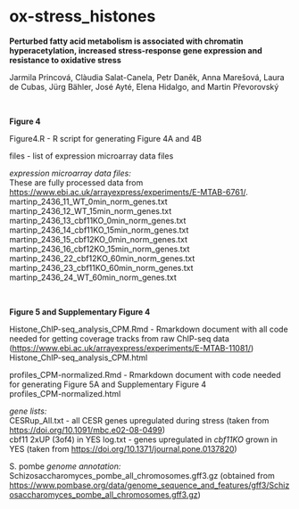 # ox-stress_histones

**Perturbed fatty acid metabolism is associated with chromatin hyperacetylation, increased stress-response gene expression and resistance to oxidative stress**

Jarmila Princová, Clàudia Salat-Canela, Petr Daněk, Anna Marešová, Laura de Cubas, Jürg Bähler, José Ayté, Elena Hidalgo, and Martin Převorovský

<br>

**Figure 4**

Figure4.R - R script for generating Figure 4A and 4B

files - list of expression microarray data files

_expression microarray data files:_ <br>
These are fully processed data from https://www.ebi.ac.uk/arrayexpress/experiments/E-MTAB-6761/. <br>
martinp_2436_11_WT_0min_norm_genes.txt <br>
martinp_2436_12_WT_15min_norm_genes.txt <br>
martinp_2436_13_cbf11KO_0min_norm_genes.txt <br>
martinp_2436_14_cbf11KO_15min_norm_genes.txt <br>
martinp_2436_15_cbf12KO_0min_norm_genes.txt <br>
martinp_2436_16_cbf12KO_15min_norm_genes.txt <br>
martinp_2436_22_cbf12KO_60min_norm_genes.txt <br>
martinp_2436_23_cbf11KO_60min_norm_genes.txt <br>
martinp_2436_24_WT_60min_norm_genes.txt

<br>
  
**Figure 5 and Supplementary Figure 4**

Histone_ChIP-seq_analysis_CPM.Rmd - Rmarkdown document with all code needed for getting coverage tracks from raw ChIP-seq data (https://www.ebi.ac.uk/arrayexpress/experiments/E-MTAB-11081/) <br>
Histone_ChIP-seq_analysis_CPM.html

profiles_CPM-normalized.Rmd - Rmarkdown document with code needed for generating Figure 5A and Supplementary Figure 4 <br>
profiles_CPM-normalized.html

_gene lists:_ <br>
CESRup_All.txt - all CESR genes upregulated during stress (taken from https://doi.org/10.1091/mbc.e02-08-0499) <br>
cbf11 2xUP (3of4) in YES log.txt - genes upregulated in _cbf11KO_ grown in YES (taken from https://doi.org/10.1371/journal.pone.0137820)

S. pombe _genome annotation:_ <br>
Schizosaccharomyces_pombe_all_chromosomes.gff3.gz (obtained from https://www.pombase.org/data/genome_sequence_and_features/gff3/Schizosaccharomyces_pombe_all_chromosomes.gff3.gz)
